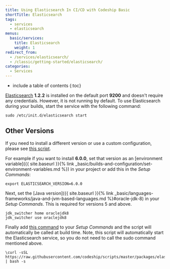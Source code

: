 ```yaml
---
title: Using Elasticsearch In CI/CD with Codeship Basic
shortTitle: Elasticsearch
tags:
  - services
  - elasticsearch
menus:
  basic/services:
    title: Elasticsearch
    weight: 1
redirect_from:
  - /services/elasticsearch/
  - /classic/getting-started/elasticsearch/
categories:
  - Services
---
```


* include a table of contents
{:toc}

[Elasticsearch](https://www.elastic.co) **1.2.2** is installed on the default port **9200** and doesn't require any credentials. However, it is not running by default. To use Elasticsearch during your builds, start the service with the following command:

```shell
sudo /etc/init.d/elasticsearch start
```

## Other Versions

If you need to install a different version or use a custom configuration, please see [this script](https://github.com/codeship/scripts/blob/master/packages/elasticsearch.sh).

For example if you want to install **6.0.0**, set that version as an [environment variable]({{ site.baseurl }}{% link _basic/builds-and-configuration/set-environment-variables.md %}) in your project or add this in the _Setup Commands_:

```
export ELASTICSEARCH_VERSION=6.0.0
```

Next, set the [Java version]({{ site.baseurl }}{% link _basic/languages-frameworks/java-and-jvm-based-languages.md %}#oracle-jdk-8) in your _Setup Commands_. This is required for versions 5 and above.

```shell
jdk_switcher home oraclejdk8
jdk_switcher use oraclejdk8
```

Finally add [this command](https://github.com/codeship/scripts/blob/master/packages/elasticsearch.sh#L6) to your _Setup Commands_ and the script will automatically be called at build time. Note, this script will automatically start the Elasticsearch service, so you do not need to call the sudo command mentioned above.

```
\curl -sSL https://raw.githubusercontent.com/codeship/scripts/master/packages/elasticsearch.sh | bash -s
```
